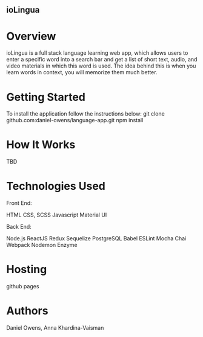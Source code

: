 ## ioLingua

# Overview
ioLingua is a full stack language learning web app, which allows users to enter a specific word into a search bar and get a list of short text, audio, and video materials in which this word is used. The idea behind this is when you learn words in context, you will memorize them much better. 

# Getting Started

To install the application follow the instructions below:
git clone github.com:daniel-owens/language-app.git
npm install

# How It Works
TBD

# Technologies Used
Front End:

HTML
CSS, SCSS
Javascript
Material UI

Back End:

Node.js
ReactJS
Redux
Sequelize
PostgreSQL
Babel
ESLint
Mocha
Chai
Webpack
Nodemon
Enzyme

# Hosting
github pages

# Authors
Daniel Owens, Anna Khardina-Vaisman


